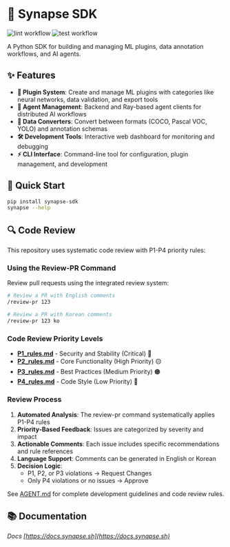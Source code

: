 # 🧠 Synapse SDK

![lint workflow](https://github.com/datamaker-kr/synapse-sdk/actions/workflows/lint.yml/badge.svg)
![test workflow](https://github.com/datamaker-kr/synapse-sdk/actions/workflows/test.yml/badge.svg)

A Python SDK for building and managing ML plugins, data annotation workflows, and AI agents.

## ✨ Features

- **🔌 Plugin System**: Create and manage ML plugins with categories like neural networks, data validation, and export tools
- **🤖 Agent Management**: Backend and Ray-based agent clients for distributed AI workflows  
- **🔄 Data Converters**: Convert between formats (COCO, Pascal VOC, YOLO) and annotation schemas
- **🛠️ Development Tools**: Interactive web dashboard for monitoring and debugging
- **⚡ CLI Interface**: Command-line tool for configuration, plugin management, and development

## 🚀 Quick Start

```bash
pip install synapse-sdk
synapse --help
```

## 🔍 Code Review

This repository uses systematic code review with P1-P4 priority rules:

### Using the Review-PR Command

Review pull requests using the integrated review system:

```bash
# Review a PR with English comments  
/review-pr 123

# Review a PR with Korean comments
/review-pr 123 ko
```

### Code Review Priority Levels

- **[P1_rules.md](P1_rules.md)** - Security and Stability (Critical) 🔴
- **[P2_rules.md](P2_rules.md)** - Core Functionality (High Priority) 🟡  
- **[P3_rules.md](P3_rules.md)** - Best Practices (Medium Priority) 🟠
- **[P4_rules.md](P4_rules.md)** - Code Style (Low Priority) 🔵

### Review Process

1. **Automated Analysis**: The review-pr command systematically applies P1-P4 rules
2. **Priority-Based Feedback**: Issues are categorized by severity and impact
3. **Actionable Comments**: Each issue includes specific recommendations and rule references
4. **Language Support**: Comments can be generated in English or Korean
5. **Decision Logic**:
   - P1, P2, or P3 violations → Request Changes
   - Only P4 violations or no issues → Approve

See [AGENT.md](AGENT.md) for complete development guidelines and code review rules.

## 📚 Documentation

*Docs [https://docs.synapse.sh](https://docs.synapse.sh)*
